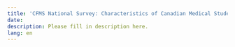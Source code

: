 ```yaml
---
title: 'CFMS National Survey: Characteristics of Canadian Medical Students'
date:
description: Please fill in description here.
lang: en
---
```

